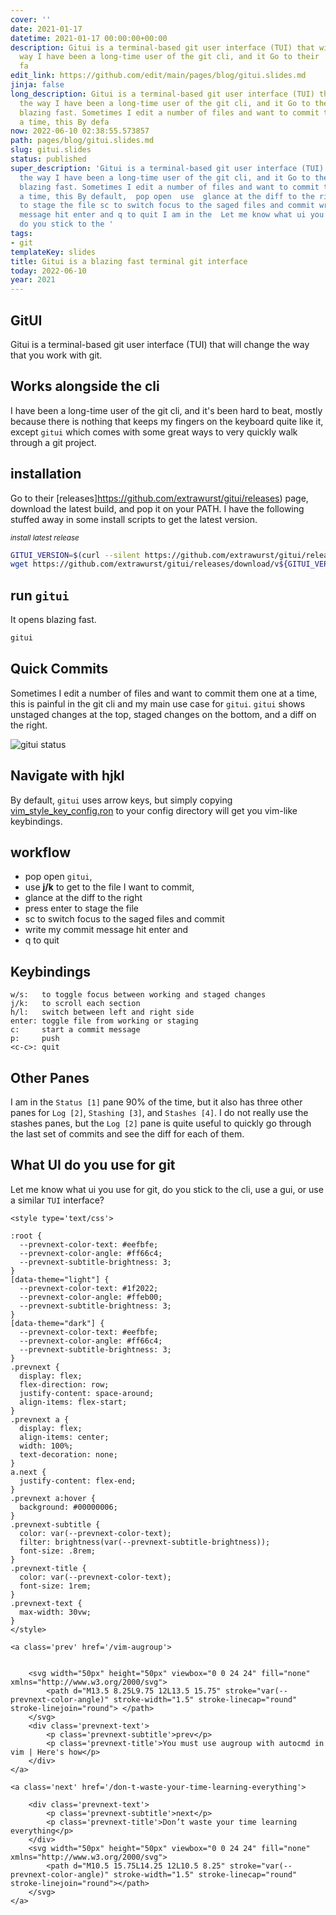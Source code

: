 ```yaml
---
cover: ''
date: 2021-01-17
datetime: 2021-01-17 00:00:00+00:00
description: Gitui is a terminal-based git user interface (TUI) that will change the
  way I have been a long-time user of the git cli, and it Go to their  It opens blazing
  fa
edit_link: https://github.com/edit/main/pages/blog/gitui.slides.md
jinja: false
long_description: Gitui is a terminal-based git user interface (TUI) that will change
  the way I have been a long-time user of the git cli, and it Go to their  It opens
  blazing fast. Sometimes I edit a number of files and want to commit them one at
  a time, this By defa
now: 2022-06-10 02:38:55.573857
path: pages/blog/gitui.slides.md
slug: gitui.slides
status: published
super_description: 'Gitui is a terminal-based git user interface (TUI) that will change
  the way I have been a long-time user of the git cli, and it Go to their  It opens
  blazing fast. Sometimes I edit a number of files and want to commit them one at
  a time, this By default,  pop open  use  glance at the diff to the right press enter
  to stage the file sc to switch focus to the saged files and commit write my commit
  message hit enter and q to quit I am in the  Let me know what ui you use for git,
  do you stick to the '
tags:
- git
templateKey: slides
title: Gitui is a blazing fast terminal git interface
today: 2022-06-10
year: 2021
---
```


## GitUI

Gitui is a terminal-based git user interface (TUI) that will change the way
that you work with git. 

## Works alongside the cli

I have been a long-time user of the git cli, and it's
been hard to beat, mostly because there is nothing that keeps my fingers on the
keyboard quite like it, except `gitui` which comes with some great ways to very
quickly walk through a git project.

## installation

Go to their [releases]https://github.com/extrawurst/gitui/releases) page,
download the latest build, and pop it on your PATH.  I have the following
stuffed away in some install scripts to get the latest version.


_<small>install latest release</small>_
``` bash
GITUI_VERSION=$(curl --silent https://github.com/extrawurst/gitui/releases/latest | tr -d '"' | sed 's/^.*tag\///g' | sed 's/>.*$//g' | sed 's/^v//')
wget https://github.com/extrawurst/gitui/releases/download/v${GITUI_VERSION}/gitui-linux-musl.tar.gz -O- -q | sudo tar -zxf - -C /usr/bin/
```

## run `gitui`

It opens blazing fast.

``` bash
gitui
```

## Quick Commits

Sometimes I edit a number of files and want to commit them one at a time, this
is painful in the git cli and my main use case for `gitui`.  `gitui` shows
unstaged changes at the top, staged changes on the bottom, and a diff on the
right.


![gitui status](https://images.waylonwalker.com/gitui-status.png)


## Navigate with hjkl

By default, `gitui` uses arrow keys, but simply copying
[vim_style_key_config.ron](https://github.com/extrawurst/gitui/blob/master/vim_style_key_config.ron)
to your config directory will get you vim-like keybindings.

## workflow

* pop open `gitui`, 
* use **j/k** to get to the file I want to commit,
* glance at the diff to the right
* press enter to stage the file
* sc to switch focus to the saged files and commit
* write my commit message hit enter and
* q to quit

## Keybindings

```
w/s:   to toggle focus between working and staged changes
j/k:   to scroll each section
h/l:   switch between left and right side
enter: toggle file from working or staging
c:     start a commit message
p:     push
<c-c>: quit
```

## Other Panes

I am in the `Status [1]` pane 90% of the time, but it also has three other
panes for `Log [2]`, `Stashing [3]`, and `Stashes [4]`.  I do not really use
the stashes panes, but the `Log [2]` pane is quite useful to quickly go through
the last set of commits and see the diff for each of them.

## What UI do you use for git

Let me know what ui you use for git, do you stick to the cli, use a gui, or use
a similar `TUI` interface?
<div class='prevnext'>

    <style type='text/css'>

    :root {
      --prevnext-color-text: #eefbfe;
      --prevnext-color-angle: #ff66c4;
      --prevnext-subtitle-brightness: 3;
    }
    [data-theme="light"] {
      --prevnext-color-text: #1f2022;
      --prevnext-color-angle: #ffeb00;
      --prevnext-subtitle-brightness: 3;
    }
    [data-theme="dark"] {
      --prevnext-color-text: #eefbfe;
      --prevnext-color-angle: #ff66c4;
      --prevnext-subtitle-brightness: 3;
    }
    .prevnext {
      display: flex;
      flex-direction: row;
      justify-content: space-around;
      align-items: flex-start;
    }
    .prevnext a {
      display: flex;
      align-items: center;
      width: 100%;
      text-decoration: none;
    }
    a.next {
      justify-content: flex-end;
    }
    .prevnext a:hover {
      background: #00000006;
    }
    .prevnext-subtitle {
      color: var(--prevnext-color-text);
      filter: brightness(var(--prevnext-subtitle-brightness));
      font-size: .8rem;
    }
    .prevnext-title {
      color: var(--prevnext-color-text);
      font-size: 1rem;
    }
    .prevnext-text {
      max-width: 30vw;
    }
    </style>
    
    <a class='prev' href='/vim-augroup'>
    

        <svg width="50px" height="50px" viewbox="0 0 24 24" fill="none" xmlns="http://www.w3.org/2000/svg">
            <path d="M13.5 8.25L9.75 12L13.5 15.75" stroke="var(--prevnext-color-angle)" stroke-width="1.5" stroke-linecap="round" stroke-linejoin="round"> </path>
        </svg>
        <div class='prevnext-text'>
            <p class='prevnext-subtitle'>prev</p>
            <p class='prevnext-title'>You must use augroup with autocmd in vim | Here's how</p>
        </div>
    </a>
    
    <a class='next' href='/don-t-waste-your-time-learning-everything'>
    
        <div class='prevnext-text'>
            <p class='prevnext-subtitle'>next</p>
            <p class='prevnext-title'>Don’t waste your time learning everything</p>
        </div>
        <svg width="50px" height="50px" viewbox="0 0 24 24" fill="none" xmlns="http://www.w3.org/2000/svg">
            <path d="M10.5 15.75L14.25 12L10.5 8.25" stroke="var(--prevnext-color-angle)" stroke-width="1.5" stroke-linecap="round" stroke-linejoin="round"></path>
        </svg>
    </a>
  </div>